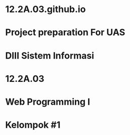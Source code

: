 # 12.2A.03.github.io

# Project preparation For UAS
# DIII Sistem Informasi
# 12.2A.03
# Web Programming I
# Kelompok #1 
